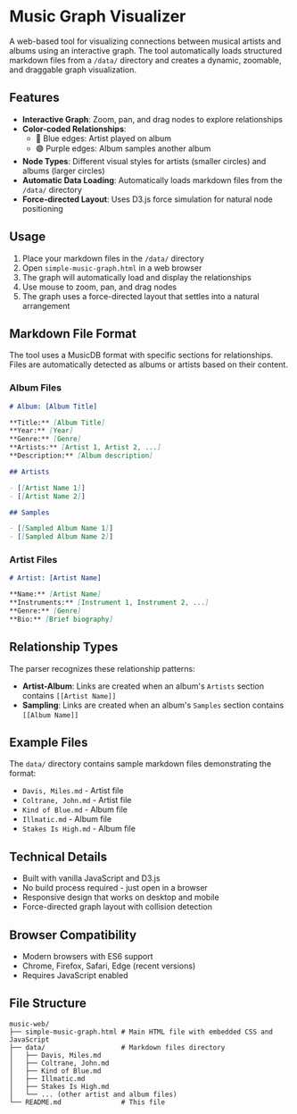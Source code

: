 # Music Graph Visualizer

A web-based tool for visualizing connections between musical artists and albums using an interactive graph. The tool automatically loads structured markdown files from a `/data/` directory and creates a dynamic, zoomable, and draggable graph visualization.

## Features

- **Interactive Graph**: Zoom, pan, and drag nodes to explore relationships
- **Color-coded Relationships**:
  - 🔵 Blue edges: Artist played on album
  - 🟣 Purple edges: Album samples another album
- **Node Types**: Different visual styles for artists (smaller circles) and albums (larger circles)
- **Automatic Data Loading**: Automatically loads markdown files from the `/data/` directory
- **Force-directed Layout**: Uses D3.js force simulation for natural node positioning

## Usage

1. Place your markdown files in the `/data/` directory
2. Open `simple-music-graph.html` in a web browser
3. The graph will automatically load and display the relationships
4. Use mouse to zoom, pan, and drag nodes
5. The graph uses a force-directed layout that settles into a natural arrangement

## Markdown File Format

The tool uses a MusicDB format with specific sections for relationships. Files are automatically detected as albums or artists based on their content.

### Album Files
```markdown
# Album: [Album Title]

**Title:** [Album Title]
**Year:** [Year]
**Genre:** [Genre]
**Artists:** [Artist 1, Artist 2, ...]
**Description:** [Album description]

## Artists

- [[Artist Name 1]]
- [[Artist Name 2]]

## Samples

- [[Sampled Album Name 1]]
- [[Sampled Album Name 2]]
```

### Artist Files
```markdown
# Artist: [Artist Name]

**Name:** [Artist Name]
**Instruments:** [Instrument 1, Instrument 2, ...]
**Genre:** [Genre]
**Bio:** [Brief biography]
```

## Relationship Types

The parser recognizes these relationship patterns:

- **Artist-Album**: Links are created when an album's `Artists` section contains `[[Artist Name]]`
- **Sampling**: Links are created when an album's `Samples` section contains `[[Album Name]]`

## Example Files

The `data/` directory contains sample markdown files demonstrating the format:
- `Davis, Miles.md` - Artist file
- `Coltrane, John.md` - Artist file
- `Kind of Blue.md` - Album file
- `Illmatic.md` - Album file
- `Stakes Is High.md` - Album file

## Technical Details

- Built with vanilla JavaScript and D3.js
- No build process required - just open in a browser
- Responsive design that works on desktop and mobile
- Force-directed graph layout with collision detection

## Browser Compatibility

- Modern browsers with ES6 support
- Chrome, Firefox, Safari, Edge (recent versions)
- Requires JavaScript enabled

## File Structure

```
music-web/
├── simple-music-graph.html # Main HTML file with embedded CSS and JavaScript
├── data/                   # Markdown files directory
│   ├── Davis, Miles.md
│   ├── Coltrane, John.md
│   ├── Kind of Blue.md
│   ├── Illmatic.md
│   ├── Stakes Is High.md
│   └── ... (other artist and album files)
└── README.md               # This file
```
